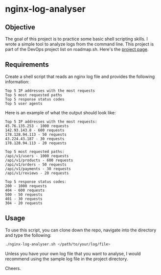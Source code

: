 # nginx-log-analyser

## Objective

The goal of this project is to practice some basic shell scripting skills. I wrote a simple tool to analyze logs from the command line. This project is part of the DevOps project list on roadmap.sh. Here's the [project page]().

## Requirements

Create a shell script that reads an nginx log file and provides the following information:

    Top 5 IP addresses with the most requests
    Top 5 most requested paths
    Top 5 response status codes
    Top 5 user agents

Here is an example of what the output should look like:

```
Top 5 IP addresses with the most requests:
45.76.135.253 - 1000 requests
142.93.143.8 - 600 requests
178.128.94.113 - 50 requests
43.224.43.187 - 30 requests
178.128.94.113 - 20 requests

Top 5 most requested paths:
/api/v1/users - 1000 requests
/api/v1/products - 600 requests
/api/v1/orders - 50 requests
/api/v1/payments - 30 requests
/api/v1/reviews - 20 requests

Top 5 response status codes:
200 - 1000 requests
404 - 600 requests
500 - 50 requests
401 - 30 requests
304 - 20 requests
```

## Usage

To use this script, you can clone down the repo, navigate into the directory and type the following:
```bash
./nginx-log-analyser.sh </path/to/your/log/file>
```

Unless you have your own log file that you want to analyse, I would recommend using the sample log file in the project directory.

Cheers.
